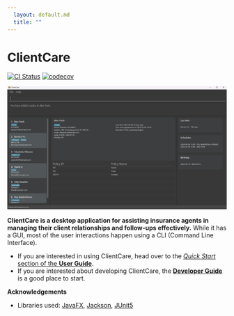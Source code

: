 ```yaml
---
  layout: default.md
  title: ""
---
```


# ClientCare

[![CI Status](https://github.com/AY2324S2-CS2103T-W12-1/tp/workflows/Java%20CI/badge.svg)](https://github.com/AY2324S2-CS2103T-W12-1/tp/actions)
[![codecov](https://codecov.io/gh/AY2324S2-CS2103T-W12-1/tp/graph/badge.svg?token=SFY0S3364D)](https://codecov.io/gh/AY2324S2-CS2103T-W12-1/tp)

![Ui](images/Ui.png)

**ClientCare is a desktop application for assisting insurance agents in managing their client relationships and follow-ups effectively.** While it has a GUI, most of the user interactions happen using a CLI (Command Line Interface).

* If you are interested in using ClientCare, head over to the [_Quick Start_ section of the **User Guide**](UserGuide.html#quick-start).
* If you are interested about developing ClientCare, the [**Developer Guide**](DeveloperGuide.html) is a good place to start.


**Acknowledgements**

* Libraries used: [JavaFX](https://openjfx.io/), [Jackson](https://github.com/FasterXML/jackson), [JUnit5](https://github.com/junit-team/junit5)
